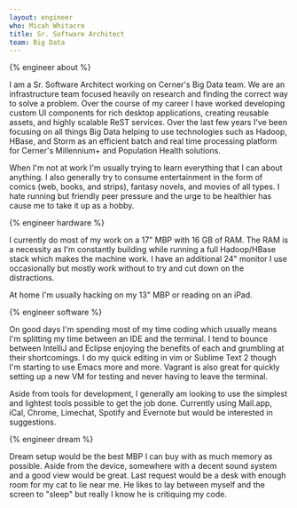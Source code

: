 ```yaml
---
layout: engineer
who: Micah Whitacre
title: Sr. Software Architect
team: Big Data
---
```


{% engineer about %}

I am a Sr. Software Architect working on Cerner's Big Data team.  We are an infrastructure team focused heavily on research and finding the correct way to solve a problem.  Over the course of my career I have worked developing custom UI components for rich desktop applications, creating reusable assets, and highly scalable ReST services.  Over the last few years I've been focusing on all things Big Data helping to use technologies such as Hadoop, HBase, and Storm as an efficient batch and real time processing platform for Cerner's Millennium+ and Population Health solutions.
 
When I'm not at work I'm usually trying to learn everything that I can about anything.  I also generally try to consume entertainment in the form of comics (web, books, and strips), fantasy novels, and movies of all types.  I hate running but friendly peer pressure and the urge to be healthier has cause me to take it up as a hobby.

{% engineer hardware %}

I currently do most of my work on a 17" MBP with 16 GB of RAM.  The RAM is a necessity as I'm constantly building while running a full Hadoop/HBase stack which makes the machine work.  I have an additional 24" monitor I use occasionally but mostly work without to try and cut down on the distractions.  
 
At home I'm usually hacking on my 13" MBP or reading on an iPad.

{% engineer software %}

On good days I'm spending most of my time coding which usually means I'm splitting my time between an IDE and the terminal.  I tend to bounce between IntelliJ and Eclipse enjoying the benefits of each and grumbling at their shortcomings.  I do my quick editing in vim or Sublime Text 2 though I'm starting to use Emacs more and more.  Vagrant is also great for quickly setting up a new VM for testing and never having to leave the terminal.
 
Aside from tools for development, I generally am looking to use the simplest and lightest tools possible to get the job done.  Currently using Mail.app, iCal, Chrome, Limechat, Spotify and Evernote but would be interested in suggestions.

{% engineer dream %}

Dream setup would be the best MBP I can buy with as much memory as possible.  Aside from the device, somewhere with a decent sound system and a good view would be great.  Last request would be a desk with enough room for my cat to lie near me.  He likes to lay between myself and the screen to "sleep" but really I know he is critiquing my code.
